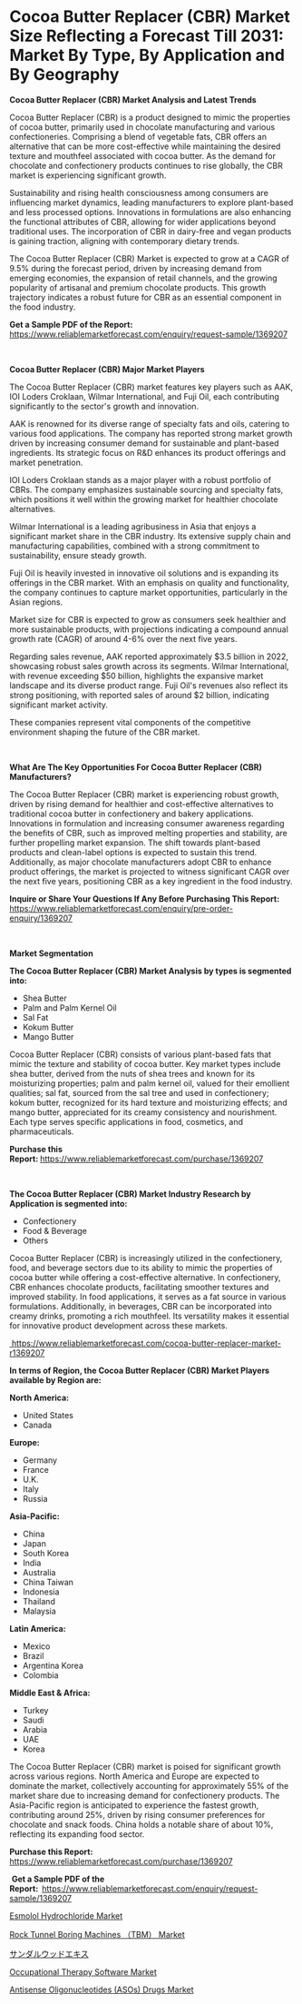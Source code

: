 <p><h1>Cocoa Butter Replacer (CBR) Market Size Reflecting a Forecast Till 2031: Market By Type, By Application and By Geography</h1></p><p><strong>Cocoa Butter Replacer (CBR) Market Analysis and Latest Trends</strong></p>
<p><p>Cocoa Butter Replacer (CBR) is a product designed to mimic the properties of cocoa butter, primarily used in chocolate manufacturing and various confectioneries. Comprising a blend of vegetable fats, CBR offers an alternative that can be more cost-effective while maintaining the desired texture and mouthfeel associated with cocoa butter. As the demand for chocolate and confectionery products continues to rise globally, the CBR market is experiencing significant growth. </p><p>Sustainability and rising health consciousness among consumers are influencing market dynamics, leading manufacturers to explore plant-based and less processed options. Innovations in formulations are also enhancing the functional attributes of CBR, allowing for wider applications beyond traditional uses. The incorporation of CBR in dairy-free and vegan products is gaining traction, aligning with contemporary dietary trends. </p><p>The Cocoa Butter Replacer (CBR) Market is expected to grow at a CAGR of 9.5% during the forecast period, driven by increasing demand from emerging economies, the expansion of retail channels, and the growing popularity of artisanal and premium chocolate products. This growth trajectory indicates a robust future for CBR as an essential component in the food industry.</p></p>
<p><strong>Get a Sample PDF of the Report:&nbsp;</strong> <a href="https://www.reliablemarketforecast.com/enquiry/request-sample/1369207?utm_campaign=1082&utm_medium=2&utm_source=Github&utm_content=ia&utm_term=06122024&utm_id=cocoa-butter-replacer-cbr">https://www.reliablemarketforecast.com/enquiry/request-sample/1369207</a></p>
<p>&nbsp;</p>
<p><strong>Cocoa Butter Replacer (CBR) Major Market Players</strong></p>
<p><p>The Cocoa Butter Replacer (CBR) market features key players such as AAK, IOI Loders Croklaan, Wilmar International, and Fuji Oil, each contributing significantly to the sector's growth and innovation. </p><p>AAK is renowned for its diverse range of specialty fats and oils, catering to various food applications. The company has reported strong market growth driven by increasing consumer demand for sustainable and plant-based ingredients. Its strategic focus on R&D enhances its product offerings and market penetration.</p><p>IOI Loders Croklaan stands as a major player with a robust portfolio of CBRs. The company emphasizes sustainable sourcing and specialty fats, which positions it well within the growing market for healthier chocolate alternatives. </p><p>Wilmar International is a leading agribusiness in Asia that enjoys a significant market share in the CBR industry. Its extensive supply chain and manufacturing capabilities, combined with a strong commitment to sustainability, ensure steady growth. </p><p>Fuji Oil is heavily invested in innovative oil solutions and is expanding its offerings in the CBR market. With an emphasis on quality and functionality, the company continues to capture market opportunities, particularly in the Asian regions.</p><p>Market size for CBR is expected to grow as consumers seek healthier and more sustainable products, with projections indicating a compound annual growth rate (CAGR) of around 4-6% over the next five years.</p><p>Regarding sales revenue, AAK reported approximately $3.5 billion in 2022, showcasing robust sales growth across its segments. Wilmar International, with revenue exceeding $50 billion, highlights the expansive market landscape and its diverse product range. Fuji Oil's revenues also reflect its strong positioning, with reported sales of around $2 billion, indicating significant market activity. </p><p>These companies represent vital components of the competitive environment shaping the future of the CBR market.</p></p>
<p>&nbsp;</p>
<p><strong>What Are The Key Opportunities For Cocoa Butter Replacer (CBR) Manufacturers?</strong></p>
<p><p>The Cocoa Butter Replacer (CBR) market is experiencing robust growth, driven by rising demand for healthier and cost-effective alternatives to traditional cocoa butter in confectionery and bakery applications. Innovations in formulation and increasing consumer awareness regarding the benefits of CBR, such as improved melting properties and stability, are further propelling market expansion. The shift towards plant-based products and clean-label options is expected to sustain this trend. Additionally, as major chocolate manufacturers adopt CBR to enhance product offerings, the market is projected to witness significant CAGR over the next five years, positioning CBR as a key ingredient in the food industry.</p></p>
<p><strong>Inquire or Share Your Questions If Any Before Purchasing This Report:</strong> <a href="https://www.reliablemarketforecast.com/enquiry/pre-order-enquiry/1369207?utm_campaign=1082&utm_medium=2&utm_source=Github&utm_content=ia&utm_term=06122024&utm_id=cocoa-butter-replacer-cbr">https://www.reliablemarketforecast.com/enquiry/pre-order-enquiry/1369207</a></p>
<p>&nbsp;</p>
<p><strong>Market Segmentation</strong></p>
<p><strong>The Cocoa Butter Replacer (CBR) Market Analysis by types is segmented into:</strong></p>
<p><ul><li>Shea Butter</li><li>Palm and Palm Kernel Oil</li><li>Sal Fat</li><li>Kokum Butter</li><li>Mango Butter</li></ul></p>
<p><p>Cocoa Butter Replacer (CBR) consists of various plant-based fats that mimic the texture and stability of cocoa butter. Key market types include shea butter, derived from the nuts of shea trees and known for its moisturizing properties; palm and palm kernel oil, valued for their emollient qualities; sal fat, sourced from the sal tree and used in confectionery; kokum butter, recognized for its hard texture and moisturizing effects; and mango butter, appreciated for its creamy consistency and nourishment. Each type serves specific applications in food, cosmetics, and pharmaceuticals.</p></p>
<p><strong>Purchase this Report:&nbsp;</strong><a href="https://www.reliablemarketforecast.com/purchase/1369207?utm_campaign=1082&utm_medium=2&utm_source=Github&utm_content=ia&utm_term=06122024&utm_id=cocoa-butter-replacer-cbr">https://www.reliablemarketforecast.com/purchase/1369207</a></p>
<p>&nbsp;</p>
<p><strong>The Cocoa Butter Replacer (CBR) Market Industry Research by Application is segmented into:</strong></p>
<p><ul><li>Confectionery</li><li>Food & Beverage</li><li>Others</li></ul></p>
<p><p>Cocoa Butter Replacer (CBR) is increasingly utilized in the confectionery, food, and beverage sectors due to its ability to mimic the properties of cocoa butter while offering a cost-effective alternative. In confectionery, CBR enhances chocolate products, facilitating smoother textures and improved stability. In food applications, it serves as a fat source in various formulations. Additionally, in beverages, CBR can be incorporated into creamy drinks, promoting a rich mouthfeel. Its versatility makes it essential for innovative product development across these markets.</p></p>
<p><a href="https://www.reliablemarketforecast.com/cocoa-butter-replacer-market-r1369207?utm_campaign=1082&utm_medium=2&utm_source=Github&utm_content=ia&utm_term=06122024&utm_id=cocoa-butter-replacer-cbr">&nbsp;https://www.reliablemarketforecast.com/cocoa-butter-replacer-market-r1369207</a></p>
<p><strong>In terms of Region, the Cocoa Butter Replacer (CBR) Market Players available by Region are:</strong></p>
<p>
    <p> <strong> North America: </strong>
        <ul>
            <li>United States</li>
            <li>Canada</li>
        </ul>
        </p> 
    <p> <strong> Europe: </strong>
        <ul>
            <li>Germany</li>
            <li>France</li>
            <li>U.K.</li>
            <li>Italy</li>
            <li>Russia</li>
        </ul>
        </p> 
    <p> <strong> Asia-Pacific: </strong>
        <ul>
            <li>China</li>
            <li>Japan</li>
            <li>South Korea</li>
            <li>India</li>
            <li>Australia</li>
            <li>China Taiwan</li>
            <li>Indonesia</li>
            <li>Thailand</li>
            <li>Malaysia</li>
        </ul>
        </p> 
    <p> <strong> Latin America: </strong>
        <ul>
            <li>Mexico</li>
            <li>Brazil</li>
            <li>Argentina Korea</li>
            <li>Colombia</li>
        </ul>
        </p> 
    <p> <strong> Middle East & Africa: </strong>
        <ul>
            <li>Turkey</li>
            <li>Saudi</li>
            <li>Arabia</li>
            <li>UAE</li>
            <li>Korea</li>
        </ul>
    </p>
    </p>
<p><p>The Cocoa Butter Replacer (CBR) market is poised for significant growth across various regions. North America and Europe are expected to dominate the market, collectively accounting for approximately 55% of the market share due to increasing demand for confectionery products. The Asia-Pacific region is anticipated to experience the fastest growth, contributing around 25%, driven by rising consumer preferences for chocolate and snack foods. China holds a notable share of about 10%, reflecting its expanding food sector.</p></p>
<p><strong>Purchase this Report: </strong><a href="https://www.reliablemarketforecast.com/purchase/1369207?utm_campaign=1082&utm_medium=2&utm_source=Github&utm_content=ia&utm_term=06122024&utm_id=cocoa-butter-replacer-cbr">https://www.reliablemarketforecast.com/purchase/1369207</a></p>
<p>&nbsp;<strong>Get a Sample PDF of the Report:&nbsp;&nbsp;</strong><a href="https://www.reliablemarketforecast.com/enquiry/request-sample/1369207?utm_campaign=1082&utm_medium=2&utm_source=Github&utm_content=ia&utm_term=06122024&utm_id=cocoa-butter-replacer-cbr">https://www.reliablemarketforecast.com/enquiry/request-sample/1369207</a></p>
<p><strong></strong></p>
<p><p><a href="https://www.linkedin.com/pulse/compreh-proposis-fbaif?utm_campaign=1082&utm_medium=2&utm_source=Github&utm_content=ia&utm_term=06122024&utm_id=cocoa-butter-replacer-cbr">Esmolol Hydrochloride Market</a></p><p><a href="https://github.com/NorbertYates/Market-Research-Report-List-7/blob/main/rock-tunnel-boring-machines-tbm-market.md?utm_campaign=1082&utm_medium=2&utm_source=Github&utm_content=ia&utm_term=06122024&utm_id=cocoa-butter-replacer-cbr">Rock Tunnel Boring Machines （TBM） Market</a></p><p><a href="https://github.com/lababdou/Market-Research-Report-List-6/blob/main/501812727244.md?utm_campaign=1082&utm_medium=2&utm_source=Github&utm_content=ia&utm_term=06122024&utm_id=cocoa-butter-replacer-cbr">サンダルウッドエキス</a></p><p><a href="https://issuu.com/reportprime-2/docs/occupational-therapy-software-market-size-2030.ppt?utm_campaign=1082&utm_medium=2&utm_source=Github&utm_content=ia&utm_term=06122024&utm_id=cocoa-butter-replacer-cbr">Occupational Therapy Software Market</a></p><p><a href="https://issuu.com/reportprime-2/docs/antisense-oligonucleotides-asos-drugs-market-size-?utm_campaign=1082&utm_medium=2&utm_source=Github&utm_content=ia&utm_term=06122024&utm_id=cocoa-butter-replacer-cbr">Antisense Oligonucleotides (ASOs) Drugs Market</a></p></p>
